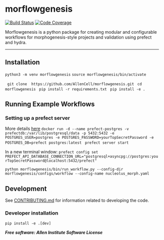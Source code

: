 # morflowgenesis

[![Build Status](https://github.com/AllenCell/morflowgenesis/workflows/Build%20Master/badge.svg)](https://github.com/AllenCell/morflowgenesis/actions)
[![Code Coverage](https://codecov.io/gh/AllenCell/morflowgenesis/branch/master/graph/badge.svg)](https://codecov.io/gh/AllenCell/morflowgenesis)

Morflowgenesis is a python package for creating modular and configurable workflows for morphogenesis-style projects and validation using prefect and hydra.

______________________________________________________________________

## Installation

`python3 -m venv morflowgenesis`
`source morflowgenesis/bin/activate`

` git clone  https://github.com/AllenCell/morflowgenesis.git`
` cd morflowgenesis`
` pip install -r requirements.txt`
` pip install -e .`

## Running Example Workflows

### Setting up a prefect server

More details [here](https://docs.prefect.io/latest/host/)
`docker run -d --name prefect-postgres -v prefectdb:/var/lib/postgresql/data -p 5432:5432 -e POSTGRES_USER=postgres -e POSTGRES_PASSWORD=yourTopSecretPassword -e POSTGRES_DB=prefect postgres:latest `
`prefect server start `

In a new terminal window:
`prefect config set PREFECT_API_DATABASE_CONNECTION_URL="postgresql+asyncpg://postgres:yourTopSecretPassword@localhost:5432/prefect"`

`python morflowgenesis/bin/run_workflow.py --config-dir morflowgenesis/configs/workflow --config-name nucleolus_morph.yaml`

## Development

See [CONTRIBUTING.md](CONTRIBUTING.md) for information related to developing the code.

### Developer installation

`pip install -e .[dev]`

***Free software: Allen Institute Software License***
